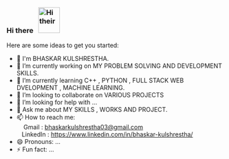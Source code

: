 ### Hi there  &nbsp; <img src="https://c.tenor.com/z2xJqhCpneIAAAAS/wave-hand.gif" alt="Hi their" width="50" height="60">


Here are some ideas to get you started:
- 🌟 I'm BHASKAR KULSHRESTHA.
- 🔭 I’m currently working on MY PROBLEM SOLVING AND DEVELOPMENT SKILLS.
- 🌱 I’m currently learning C++ , PYTHON , FULL STACK WEB DVELOPMENT , MACHINE LEARNING. 
- 👯 I’m looking to collaborate on VARIOUS PROJECTS 
- 🤔 I’m looking for help with ...
- 💬 Ask me about MY SKILLS , WORKS AND PROJECT. 
- 📫 How to reach me: <br>
            &nbsp; &nbsp; Gmail : bhaskarkulshrestha03@gmail.com <br>
            &nbsp; &nbsp;LinkedIn : https://www.linkedin.com/in/bhaskar-kulshrestha/
- 😄 Pronouns: ...
- ⚡ Fun fact: ...



